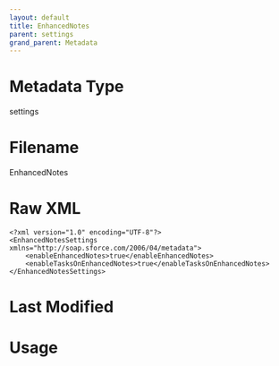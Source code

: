 ```yaml
---
layout: default
title: EnhancedNotes
parent: settings
grand_parent: Metadata
---
```

# Metadata Type
settings


# Filename 
EnhancedNotes


# Raw XML
```
<?xml version="1.0" encoding="UTF-8"?>
<EnhancedNotesSettings xmlns="http://soap.sforce.com/2006/04/metadata">
    <enableEnhancedNotes>true</enableEnhancedNotes>
    <enableTasksOnEnhancedNotes>true</enableTasksOnEnhancedNotes>
</EnhancedNotesSettings>
```


# Last Modified


# Usage
